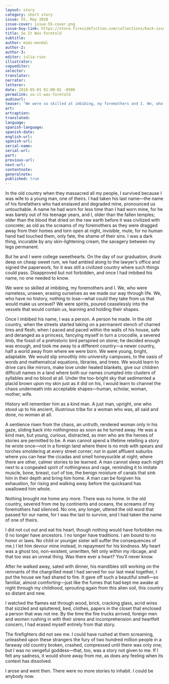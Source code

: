 ```yaml
---
layout: story
category: short story
issue: 55, May 2018
issue-cover: issue-55-cover.png
issue-buy-link: https://store.firesidefiction.com/collections/back-issues/products/fireside-magazine-issue-55-may-2018
title: So It Was Foretold
subtitle:
author: mimi-mondal
author-2:
author-3:
editor: julia-rios
illustrator:
copyeditor:
selector:
translator:
narrator:
letterer:
date: 2018-05-01 01:00:01 -0500
permalink: so-it-was-foretold
audiourl:
teaser: "We were so skilled at imbibing, my foremothers and I. We, who were nameless, unseen, erasing ourselves as we made our way through life."
art:
artcaption:
translated:
language:
spanish-language:
spanish-date:
english-url:
spanish-url:
serial-name:
serial-url:
part:
previous-url:
next-url:
contentnote:
generalnote:
published: true
---
```


In the old country when they massacred all my people, I survived because I was wife to a young man, one of theirs. I had taken his last name—the name of his forefathers who had enslaved and degraded mine, pronounced us untouchable. A name he had worn for less time than I had worn mine, for he was barely out of his teenage years, and I, older than the fallen temples; older than the blood that dried on the raw earth before it was civilized with concrete; as old as the screams of my foremothers as they were dragged away from their homes and torn open at night, invisible, mute, for no human hand had touched them, only fate, the shame of their sins. I was a dark thing, incurable by any skin-lightening cream, the savagery between my legs permanent.

But he and I were college sweethearts. On the day of our graduation, drunk deep on cheap sweet rum, we had ambled along to the lawyer’s office and signed the paperwork, for it was still a civilized country where such things could pass. Disapproved but not forbidden, and once I had imbibed his name, no one needed to know.

We were so skilled at imbibing, my foremothers and I. We, who were nameless, unseen, erasing ourselves as we made our way through life. We, who have no history, nothing to lose—what could they take from us that would make us unravel? We were spirits, poured ceaselessly into the vessels that would contain us, learning and holding their shapes.

Once I imbibed his name, I was a person. A person he made. In the old country, when the streets started taking on a permanent stench of charred tires and flesh; when I paced and paced within the walls of his house, safe and deranged as a princess, fancying myself in turn a crocodile, a severed limb, the fossil of a prehistoric bird perspired on stone; he decided enough was enough, and took me away to a different country—a newer country, half a world away from where we were born. We were young, bright, adaptable. We would slip smoothly into university campuses, to the oasis of words and mathematical equations, libraries, and trees. We would learn to drive cars like mirrors, make love under heated blankets, give our children difficult names in a land where both our names crumpled into clusters of syllables and no blood at all. Under the too-bright sky that sedimented a placid brown upon my skin just as it did on his, I would learn to channel the chaos underneath into acceptable shapes—human, scholar, woman, mother, wife.

History will remember him as a kind man. A just man, upright, one who stood up to his ancient, illustrious tribe for a woman who was, all said and done, no woman at all.

A sentience risen from the chaos, an untruth, rendered woman only in his gaze, sliding back into nothingness as soon as he turned away. He was a kind man, but young, curious, distracted, as men who are the heroes of stories are permitted to be. A man cannot spend a lifetime retelling a story he wrote once—not in a foreign land where there is no mob with spears and torches smoldering at every street corner; not in quiet affluent suburbs where you can hear the cicadas and smell honeysuckle at night; where there are other, calmer stories to be learned. A man cannot sleep each night next to a congealed spirit of nothingness and rage, reminding it to imitate muscle, bone, breast, curl of toe, the benign moisture of canals that sink him in their depth and bring him home. A man can be forgiven his exhaustion, for rising and walking away before the quicksand has swallowed him whole.

Nothing brought me home any more. There was no home. In the old country, severed from me by continents and oceans, the screams of my foremothers had silenced. No one, any longer, uttered the old word that passed for our name, for I was the last to survive, and I had taken the name of one of theirs.

I did not cut out and eat his heart, though nothing would have forbidden me. (I no longer have ancestors. I no longer have traditions. I am bound to no honor or laws. No child or younger sister will suffer the consequences of me.) I let him devour mine instead, in repayment for his kindness. My heart was a ghost too, non-existent, unwritten, felt only within my ribcage, and that too was an unreal thing. Was there ever a heart? You’ll never know.

After he walked away, sated with dinner, his mandibles still working on the remnants of the chargrilled meat I had served for our last meal together, I put the house we had shared to fire. It gave off such a beautiful smell—so familiar, almost comforting—just like the fumes that had kept me awake at night through my childhood, sprouting again from this alien soil, this country so distant and new.

I watched the flames eat through wood, brick, cracking glass, acrid wires that sizzled and spluttered, bed, clothes, papers in the closet that enclosed a person that was not me. By the time the fire trucks arrived, foreign men and women rushing in with their sirens and incomprehension and heartfelt concern, I had erased myself entirely from that story.

The firefighters did not see me. I could have rushed at them screaming, unleashed upon these strangers the fury of two hundred million people in a faraway old country broken, crashed, compressed until there was only one; but I was no vengeful goddess—that, too, was a story not given to me. If I felt any sadness, it would shore away from me, as does any feeling when its context has dissolved.

I arose and went then. There were no more stories to inhabit. I could be anybody now.
